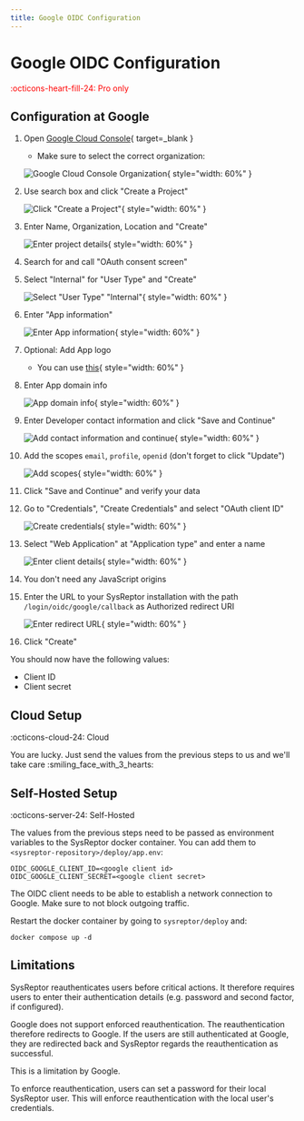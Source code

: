 ```yaml
---
title: Google OIDC Configuration
---
```


# Google OIDC Configuration
<span style="color:red;">:octicons-heart-fill-24: Pro only</span>

## Configuration at Google
1. Open [Google Cloud Console](https://console.cloud.google.com/){ target=_blank }
    - Make sure to select the correct organization:

    ![Google Cloud Console Organization](/images/google_cloud_console.png){ style="width: 60%" }

2. Use search box and click "Create a Project"

    ![Click "Create a Project"](/images/google_call_create_project.png){ style="width: 60%" }

3. Enter Name, Organization, Location and "Create"

    ![Enter project details](/images/google_create_project.png){ style="width: 60%" }

4. Search for and call "OAuth consent screen"
5. Select "Internal" for "User Type" and "Create"

    ![Select "User Type" "Internal"](/images/google_user_type_internal.png){ style="width: 60%" }

6. Enter "App information"

    ![Enter App information](/images/google_app_information.png){ style="width: 60%" }

7. Optional: Add App logo

    - You can use [this](/images/sysreptor_120x120.png){ style="width: 60%" }

8. Enter App domain info

    ![App domain info](/images/google_app_domain.png){ style="width: 60%" }

9. Enter Developer contact information and click "Save and Continue"

    ![Add contact information and continue](/images/google_developer_info.png){ style="width: 60%" }

10. Add the scopes `email`, `profile`, `openid` (don't forget to click "Update")

    ![Add scopes](/images/google_add_scopes.png){ style="width: 60%" }

11. Click "Save and Continue" and verify your data
12. Go to "Credentials", "Create Credentials" and select "OAuth client ID"

    ![Create credentials](/images/google_create_credentials.png){ style="width: 60%" }

13. Select "Web Application" at "Application type" and enter a name

    ![Enter client details](/images/google_client_data.png){ style="width: 60%" }

14. You don't need any JavaScript origins
15. Enter the URL to your SysReptor installation with the path `/login/oidc/google/callback` as Authorized redirect URI

    ![Enter redirect URL](/images/google_authorized_redirect_uri.png){ style="width: 60%" }

16. Click "Create"

You should now have the following values:

* Client ID
* Client secret


## Cloud Setup
:octicons-cloud-24: Cloud

You are lucky. Just send the values from the previous steps to us and we'll take care :smiling_face_with_3_hearts:


## Self-Hosted Setup
:octicons-server-24: Self-Hosted

The values from the previous steps need to be passed as environment variables to the SysReptor docker container.
You can add them to `<sysreptor-repository>/deploy/app.env`:
```env
OIDC_GOOGLE_CLIENT_ID=<google client id>
OIDC_GOOGLE_CLIENT_SECRET=<google client secret>
```

The OIDC client needs to be able to establish a network connection to Google.
Make sure to not block outgoing traffic.

Restart the docker container by going to `sysreptor/deploy` and:

```shell
docker compose up -d
```

## Limitations
SysReptor reauthenticates users before critical actions. It therefore requires users to enter their authentication details (e.g. password and second factor, if configured).

Google does not support enforced reauthentication. The reauthentication therefore redirects to Google. If the users are still authenticated at Google, they are redirected back and SysReptor regards the reauthentication as successful.

This is a limitation by Google.

To enforce reauthentication, users can set a password for their local SysReptor user. This will enforce reauthentication with the local user's credentials.
